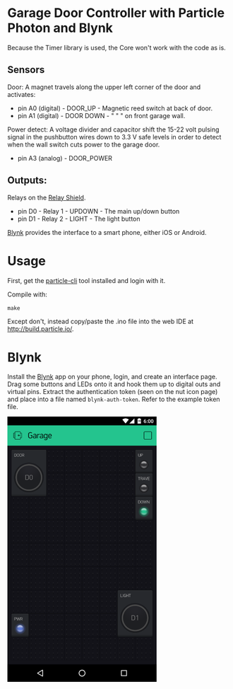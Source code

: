 # Garage Door Controller with Particle Photon and Blynk

Because the Timer library is used, the Core won't work with the code as is.

## Sensors
Door: A magnet travels along the upper left corner of the door and activates:
 * pin A0 (digital) - DOOR_UP   - Magnetic reed switch at back of door.
 * pin A1 (digital) - DOOR DOWN -    "      "      "   on front garage wall.

Power detect: A voltage divider and capacitor shift the 15-22 volt pulsing 
signal in the pushbutton wires down to 3.3 V safe levels in order to detect 
when the wall switch cuts power to the garage door.
 * pin A3 (analog) -  DOOR_POWER

## Outputs:
Relays on the [Relay Shield](https://docs.particle.io/datasheets/photon-shields/#relay-shield).

 * pin D0 - Relay 1 - UPDOWN - The main up/down button
 * pin D1 - Relay 2 - LIGHT  - The light button

[Blynk](http://blynk.cc) provides the interface to a smart phone, either iOS or Android.

# Usage
First, get the [particle-cli](https://github.com/spark/particle-cli) tool installed and login
with it.


Compile with:

````
make
````
Except don't, instead copy/paste the .ino file into the web IDE at http://build.particle.io/.

# Blynk

Install the [Blynk](http://blynk.cc) app on your phone, login, and create an interface
page. Drag some buttons and LEDs onto it and hook them up to digital outs and virtual pins.
Extract the authentication token (seen on the nut icon page) and place into a file
named `blynk-auth-token`.  Refer to the example token file.

<img src="img/garage-blynk-app.png" height="600" alt="Blynk Garage door controller app screenshot" />
